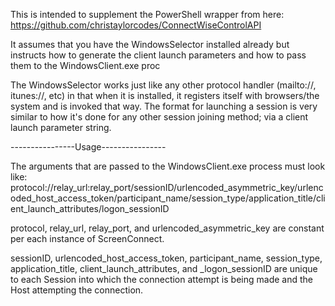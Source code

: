 This is intended to supplement the PowerShell wrapper from here: https://github.com/christaylorcodes/ConnectWiseControlAPI

It assumes that you have the WindowsSelector installed already but instructs how to generate the client launch parameters and how to pass them to the WindowsClient.exe proc

The WindowsSelector works just like any other protocol handler (mailto://, itunes://, etc) in that when it is installed, it registers itself with browsers/the system and is invoked that way.  The format for launching a session is very similar to how it's done for any other session joining method; via a client launch parameter string.

----------------Usage----------------

The arguments that are passed to the WindowsClient.exe process must look like:
protocol://relay_url:relay_port/sessionID/urlencoded_asymmetric_key/urlencoded_host_access_token/participant_name/session_type/application_title/client_launch_attributes/logon_sessionID

protocol, relay_url, relay_port, and urlencoded_asymmetric_key are constant per each instance of ScreenConnect.

sessionID, urlencoded_host_access_token, participant_name, session_type, application_title, client_launch_attributes, and _logon_sessionID are unique to each Session into which the connection attempt is being made and the Host attempting the connection.
